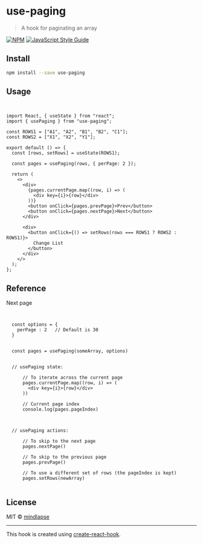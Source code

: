 # use-paging

> A hook for paginating an array

[![NPM](https://img.shields.io/npm/v/use-paging.svg)](https://www.npmjs.com/package/use-paging) [![JavaScript Style Guide](https://img.shields.io/badge/code_style-standard-brightgreen.svg)](https://standardjs.com)

## Install

```bash
npm install --save use-paging
```


## Usage

```tsx


import React, { useState } from "react";
import { usePaging } from "use-paging";

const ROWS1 = ["A1", "A2", "B1", "B2", "C1"];
const ROWS2 = ["X1", "X2", "Y1"];

export default () => {
  const [rows, setRows] = useState(ROWS1);

  const pages = usePaging(rows, { perPage: 2 });

  return (
    <>
      <div>
        {pages.currentPage.map((row, i) => (
          <div key={i}>{row}</div>
        ))}
        <button onClick={pages.prevPage}>Prev</button>
        <button onClick={pages.nextPage}>Next</button>
      </div>

      <div>
        <button onClick={() => setRows(rows === ROWS1 ? ROWS2 : ROWS1)}>
          Change List
        </button>
      </div>
    </>
  );
};

```

## Reference

Next page
```tsx


  const options = {
    perPage : 2   // Default is 30
  }


  const pages = usePaging(someArray, options)


  // usePaging state:

      // To iterate across the current page
      pages.currentPage.map((row, i) => (
        <div key={i}>{row}</div>
      ))

      // Current page index
      console.log(pages.pageIndex)



  // usePaging actions:

      // To skip to the next page
      pages.nextPage()

      // To skip to the previous page
      pages.prevPage()  

      // To use a different set of rows (the pageIndex is kept)
      pages.setRows(newArray)


```


## License

MIT © [mindlapse](https://github.com/mindlapse)

---

This hook is created using [create-react-hook](https://github.com/hermanya/create-react-hook).
